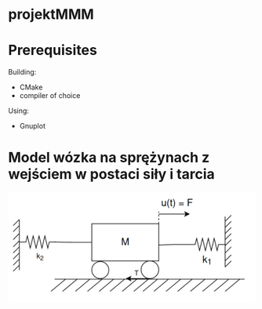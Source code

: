 # projektMMM

# Prerequisites
Building:
- CMake
- compiler of choice

Using:
- Gnuplot

# Model wózka na sprężynach z wejściem w postaci siły i tarcia

![model](res/model.png)

